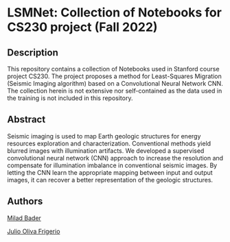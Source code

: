 # LSMNet: Collection of Notebooks for CS230 project (Fall 2022)

## Description

This repository contains a collection of Notebooks used in Stanford course project CS230. The project proposes a method for Least-Squares Migration (Seismic Imaging algorithm) based on a Convolutional Neural Network CNN. The collection herein is not extensive nor self-contained as the data used in the training is not included in this repository.


## Abstract

Seismic imaging is used to map Earth geologic structures for energy resources exploration and characterization. Conventional methods yield blurred images with illumination artifacts. We developed a supervised convolutional neural network (CNN) approach to increase the resolution and compensate for illumination imbalance in conventional seismic images. By letting the CNN learn the appropriate mapping between input and output images, it can recover a better representation of the geologic structures.

## Authors

[Milad Bader](mailto:nmbader@stanford.edu)

[Julio Oliva Frigerio](mailto:juliojof@stanford.edu)
